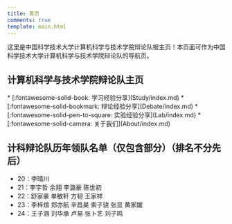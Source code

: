 ```yaml
---
title: 首页
comments: true
template: main.html
---
```


这里是中国科学技术大学计算机科学与技术学院辩论队根主页！本页面可作为中国科学技术大学计算机科学与技术学院辩论队的导航页。

## 计算机科学与技术学院辩论队主页
<div class="grid cards" markdown>
* [:fontawesome-solid-book:  学习经验分享](Study/index.md)
* [:fontawesome-solid-bookmark:  辩论经验分享](Debate/index.md)
* [:fontawesome-solid-pen-to-square:  实验经验分享](Lab/index.md)
* [:fontawesome-solid-camera:  关于我们](About/index.md)
</div>

## 计科辩论队历年领队名单（仅包含部分）（排名不分先后）
* 20：李晴川
* 21：李宇哲 余翔 李潞豪 陈世初
* 22：舒家豪 单敏轩 方韧 王家祥
* 23：李梓煊 郑亦航 辛昌昊 索子骁 张显 黄家媛
* 24：王子涵 刘华承 卢易 张卜艺 刘子鸣